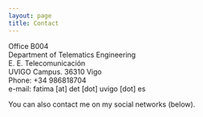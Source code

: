 ```yaml
---
layout: page
title: Contact
---
```

<div id="contact-text">
<p>Office B004 <br>
Department of Telematics Engineering <br>
E. E. Telecomunicación <br>
UVIGO Campus. 36310 Vigo <br>
Phone: +34 986818704 <br>
e-mail: fatima [at] det [dot] uvigo [dot] es 
</p>

<p>You can also contact me on my social networks (below). </p>
</div>



 

